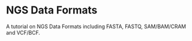 # NGS Data Formats

A tutorial on NGS Data Formats including FASTA, FASTQ, SAM/BAM/CRAM and VCF/BCF.
